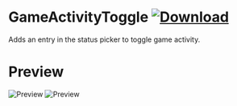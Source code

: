 # GameActivityToggle [![Download](https://media.wtf/65590215)](https://betterdiscord.net/ghdl?id=3500 "GameActivityToggle")
Adds an entry in the status picker to toggle game activity.

# Preview
![Preview](https://media.wtf/12141189)
![Preview](https://media.wtf/64166532)